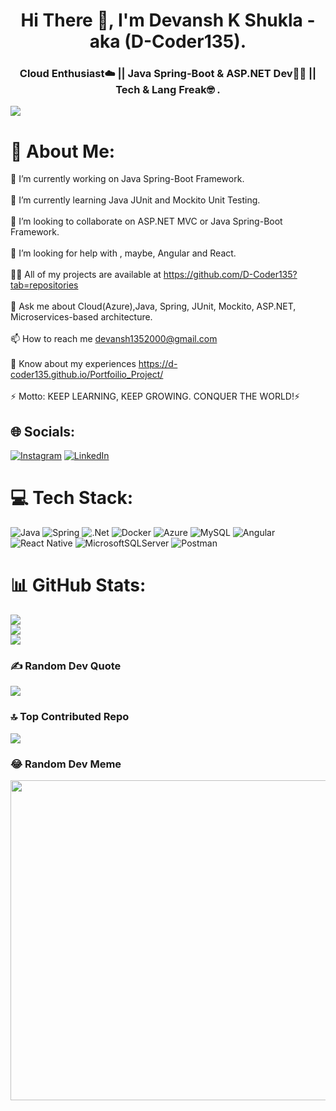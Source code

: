 <h1 align="center">Hi There 👋, I'm Devansh K Shukla - aka (D-Coder135).</h1>
<h3 align="center">Cloud Enthusiast☁️ || Java Spring-Boot & ASP.NET Dev👨‍💻 || Tech & Lang Freak🤓 .</h3>

[![](https://visitcount.itsvg.in/api?id=D-Coder135&icon=5&color=5)](https://visitcount.itsvg.in)

# 💫 About Me:
🔭 I’m currently working on Java Spring-Boot Framework.<br><br>🌱 I’m currently learning Java JUnit and Mockito Unit Testing.<br><br>👯 I’m looking to collaborate on ASP.NET MVC or Java Spring-Boot Framework.<br><br>🤝 I’m looking for help with , maybe, Angular and React.<br><br>👨‍💻 All of my projects are available at https://github.com/D-Coder135?tab=repositories<br><br>💬 Ask me about Cloud(Azure),Java, Spring, JUnit, Mockito, ASP.NET, Microservices-based architecture.<br><br>📫 How to reach me devansh1352000@gmail.com<br><br>📄 Know about my experiences https://d-coder135.github.io/Portfoilio_Project/<br><br>⚡ Motto: KEEP LEARNING, KEEP GROWING. CONQUER THE WORLD!⚡


## 🌐 Socials:
[![Instagram](https://img.shields.io/badge/Instagram-%23E4405F.svg?logo=Instagram&logoColor=white)](https://instagram.com/de_coder135) [![LinkedIn](https://img.shields.io/badge/LinkedIn-%230077B5.svg?logo=linkedin&logoColor=white)](https://linkedin.com/in/devansh-k-shukla-63392a209) 

# 💻 Tech Stack:
![Java](https://img.shields.io/badge/java-%23ED8B00.svg?style=plastic&logo=java&logoColor=white) ![Spring](https://img.shields.io/badge/spring-%236DB33F.svg?style=plastic&logo=spring&logoColor=white) ![.Net](https://img.shields.io/badge/.NET-5C2D91?style=plastic&logo=.net&logoColor=white) ![Docker](https://img.shields.io/badge/docker-%230db7ed.svg?style=plastic&logo=docker&logoColor=white) ![Azure](https://img.shields.io/badge/azure-%230072C6.svg?style=plastic&logo=azure-devops&logoColor=white) ![MySQL](https://img.shields.io/badge/mysql-%2300f.svg?style=plastic&logo=mysql&logoColor=white) ![Angular](https://img.shields.io/badge/angular-%23DD0031.svg?style=plastic&logo=angular&logoColor=white) ![React Native](https://img.shields.io/badge/react_native-%2320232a.svg?style=plastic&logo=react&logoColor=%2361DAFB) ![MicrosoftSQLServer](https://img.shields.io/badge/Microsoft%20SQL%20Sever-CC2927?style=plastic&logo=microsoft%20sql%20server&logoColor=white) ![Postman](https://img.shields.io/badge/Postman-FF6C37?style=plastic&logo=postman&logoColor=white)
# 📊 GitHub Stats:
![](https://github-readme-stats.vercel.app/api?username=D-Coder135&theme=maroongold&hide_border=false&include_all_commits=false&count_private=true)<br/>
![](https://github-readme-streak-stats.herokuapp.com/?user=D-Coder135&theme=maroongold&hide_border=false)<br/>
![](https://github-readme-stats.vercel.app/api/top-langs/?username=D-Coder135&theme=maroongold&hide_border=false&include_all_commits=false&count_private=true&layout=compact)

### ✍️ Random Dev Quote
![](https://quotes-github-readme.vercel.app/api?type=horizontal&theme=radical)

### 🔝 Top Contributed Repo
![](https://github-contributor-stats.vercel.app/api?username=D-Coder135&limit=5&theme=radical&combine_all_yearly_contributions=true)

### 😂 Random Dev Meme
<img src="https://assets-global.website-files.com/5f3c19f18169b62a0d0bf387/60d33bf456d81ff850d41d2e_91ZWM5Ez2aBXw3zcOIgPLP7XnuFW_exwhPzdToPa_AsEcV0Pw837S_kUbYpfpCUAZCLUSZ0_rdV_dUaZRLyz-wOKOMyEi7IaVDvU-tzmpbaUDKY9TNY5GexvJ9ei2R-LTqpfaaQD.png" width="512px"/>

<!-- Proudly created with GPRM ( https://gprm.itsvg.in ) -->
